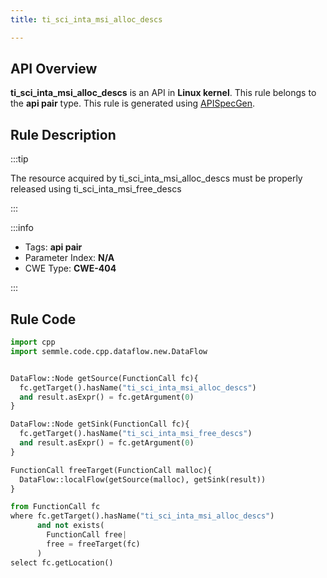 ```yaml
---
title: ti_sci_inta_msi_alloc_descs

---
```



## API Overview
**ti_sci_inta_msi_alloc_descs** is an API in **Linux kernel**. This rule belongs to the **api pair** type. This rule is generated using [APISpecGen](../../tools/APISpecGen).
## Rule Description

:::tip

The resource acquired by ti_sci_inta_msi_alloc_descs must be properly released using ti_sci_inta_msi_free_descs

:::

:::info

- Tags: **api pair**
- Parameter Index: **N/A**
- CWE Type: **CWE-404**

:::

## Rule Code
```python
import cpp
import semmle.code.cpp.dataflow.new.DataFlow


DataFlow::Node getSource(FunctionCall fc){
  fc.getTarget().hasName("ti_sci_inta_msi_alloc_descs")
  and result.asExpr() = fc.getArgument(0)
}

DataFlow::Node getSink(FunctionCall fc){
  fc.getTarget().hasName("ti_sci_inta_msi_free_descs")
  and result.asExpr() = fc.getArgument(0)
}

FunctionCall freeTarget(FunctionCall malloc){
  DataFlow::localFlow(getSource(malloc), getSink(result))
}

from FunctionCall fc
where fc.getTarget().hasName("ti_sci_inta_msi_alloc_descs")
      and not exists(
        FunctionCall free| 
        free = freeTarget(fc)
      )
select fc.getLocation()

    
```